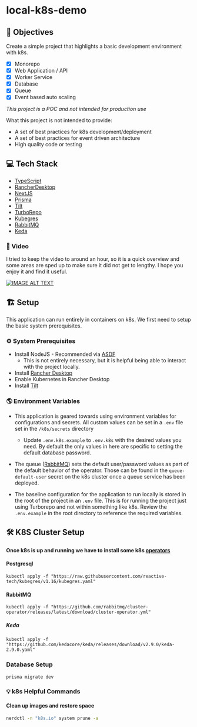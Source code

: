 # local-k8s-demo

## 📝 Objectives

Create a simple project that highlights a basic development environment with k8s. 

- [x] Monorepo
- [x] Web Application / API
- [x] Worker Service
- [x] Database
- [x] Queue
- [x] Event based auto scaling

*This project is a POC and not intended for production use*

What this project is not intended to provide:

- A set of best practices for k8s development/deployment
- A set of best practices for event driven architecture
- High quality code or testing

## 💻 Tech Stack

- [TypeScript](https://www.typescriptlang.org)
- [RancherDesktop](https://rancherdesktop.io)
- [NextJS](https://nextjs.org)
- [Prisma](https://www.prisma.io/)
- [Tilt](https://tilt.dev)
- [TurboRepo](https://turbo.build)
- [Kubegres](https://kubegres.io)
- [RabbitMQ](https://www.rabbitmq.com)
- [Keda](https://keda.sh)

### 📼 Video

I tried to keep the video to around an hour, so it is a quick overview and some areas are sped up to make sure it did not get to lengthy. I hope you enjoy it and find it useful.


[![IMAGE ALT TEXT](http://img.youtube.com/vi/Nj55RDVwrIE/0.jpg)](http://www.youtube.com/watch?v=Nj55RDVwrIE "Local K8S Development")

## 🏗️ Setup

This application can run entirely in containers on k8s. We first need to setup the basic system prerequisites.

### ⚙️ System Prerequisites

- Install NodeJS - Recommended via [ASDF](https://asdf-vm.com)
  - This is not entirely necessary, but it is helpful being able to interact with the project locally.
- Install [Rancher Desktop](https://rancherdesktop.io)
- Enable Kubernetes in Rancher Desktop
- Install [Tilt](https://tilt.dev)

### 🌎 Environment Variables

- This application is geared towards using environment variables for configurations and secrets. All custom values can be set in a `.env` file set in the `/k8s/secrets` directory
    - Update `.env.k8s.example` to `.env.k8s` with the desired values you need. By default the only values in here are specific to setting the default database password.

- The queue ([RabbitMQ](https://www.rabbitmq.com)) sets the default user/password values as part of the default behavior of the operator. Those can be found in the `queue-default-user` secret on the k8s cluster once a queue service has been deployed.
- The baseline configuration for the application to run locally is stored in the root of the project in an `.env` file. This is for running the project just using Turborepo and not within something like k8s. Review the `.env.example` in the root directory to reference the required variables.

## 🛠️ K8S Cluster Setup

#### Once k8s is up and running we have to install some k8s [operators](https://kubernetes.io/docs/concepts/extend-kubernetes/operator)

#### Postgresql

```shell
kubectl apply -f "https://raw.githubusercontent.com/reactive-tech/kubegres/v1.16/kubegres.yaml"
```

#### RabbitMQ

```shell
kubectl apply -f "https://github.com/rabbitmq/cluster-operator/releases/latest/download/cluster-operator.yml"
```

##### Keda

```shell
kubectl apply -f "https://github.com/kedacore/keda/releases/download/v2.9.0/keda-2.9.0.yaml"
```

### Database Setup

```shell
prisma migrate dev
```

### 💡 k8s Helpful Commands

#### Clean up images and restore space

```bash
nerdctl -n "k8s.io" system prune -a
```